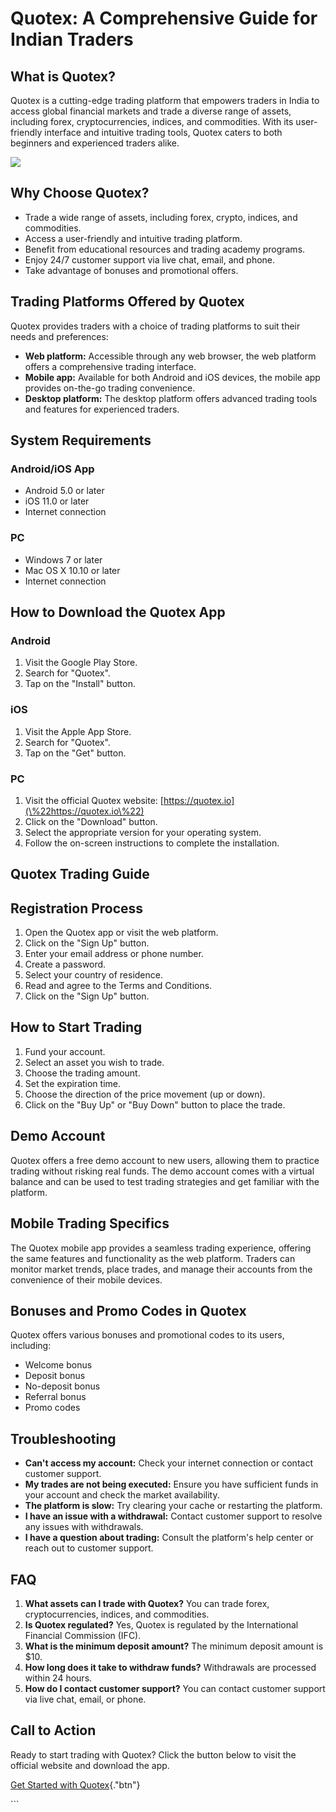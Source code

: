 # Quotex: A Comprehensive Guide for Indian Traders

## What is Quotex?

Quotex is a cutting-edge trading platform that empowers traders in India
to access global financial markets and trade a diverse range of assets,
including forex, cryptocurrencies, indices, and commodities. With its
user-friendly interface and intuitive trading tools, Quotex caters to
both beginners and experienced traders alike.

[![](https://static.quotex.io/files/10_en/300_250.jpg)](https://traff.sbs/brokerqxlid)

## Why Choose Quotex?

-   Trade a wide range of assets, including forex, crypto, indices, and
    commodities.
-   Access a user-friendly and intuitive trading platform.
-   Benefit from educational resources and trading academy programs.
-   Enjoy 24/7 customer support via live chat, email, and phone.
-   Take advantage of bonuses and promotional offers.

## Trading Platforms Offered by Quotex

Quotex provides traders with a choice of trading platforms to suit their
needs and preferences:

-   **Web platform:** Accessible through any web browser, the web
    platform offers a comprehensive trading interface.
-   **Mobile app:** Available for both Android and iOS devices, the
    mobile app provides on-the-go trading convenience.
-   **Desktop platform:** The desktop platform offers advanced trading
    tools and features for experienced traders.

## System Requirements

### Android/iOS App

-   Android 5.0 or later
-   iOS 11.0 or later
-   Internet connection

### PC

-   Windows 7 or later
-   Mac OS X 10.10 or later
-   Internet connection

## How to Download the Quotex App

### Android

1.  Visit the Google Play Store.
2.  Search for "Quotex".
3.  Tap on the "Install" button.

### iOS

1.  Visit the Apple App Store.
2.  Search for "Quotex".
3.  Tap on the "Get" button.

### PC

1.  Visit the official Quotex website:
    [https://quotex.io](\%22https://quotex.io\%22)
2.  Click on the "Download" button.
3.  Select the appropriate version for your operating system.
4.  Follow the on-screen instructions to complete the installation.

## Quotex Trading Guide

## Registration Process

1.  Open the Quotex app or visit the web platform.
2.  Click on the "Sign Up" button.
3.  Enter your email address or phone number.
4.  Create a password.
5.  Select your country of residence.
6.  Read and agree to the Terms and Conditions.
7.  Click on the "Sign Up" button.

## How to Start Trading

1.  Fund your account.
2.  Select an asset you wish to trade.
3.  Choose the trading amount.
4.  Set the expiration time.
5.  Choose the direction of the price movement (up or down).
6.  Click on the "Buy Up" or "Buy Down" button to place the
    trade.

## Demo Account

Quotex offers a free demo account to new users, allowing them to
practice trading without risking real funds. The demo account comes with
a virtual balance and can be used to test trading strategies and get
familiar with the platform.

## Mobile Trading Specifics

The Quotex mobile app provides a seamless trading experience, offering
the same features and functionality as the web platform. Traders can
monitor market trends, place trades, and manage their accounts from the
convenience of their mobile devices.

## Bonuses and Promo Codes in Quotex

Quotex offers various bonuses and promotional codes to its users,
including:

-   Welcome bonus
-   Deposit bonus
-   No-deposit bonus
-   Referral bonus
-   Promo codes

## Troubleshooting

-   **Can\'t access my account:** Check your internet connection or
    contact customer support.
-   **My trades are not being executed:** Ensure you have sufficient
    funds in your account and check the market availability.
-   **The platform is slow:** Try clearing your cache or restarting the
    platform.
-   **I have an issue with a withdrawal:** Contact customer support to
    resolve any issues with withdrawals.
-   **I have a question about trading:** Consult the platform\'s help
    center or reach out to customer support.

## FAQ

1.  **What assets can I trade with Quotex?** You can trade forex,
    cryptocurrencies, indices, and commodities.
2.  **Is Quotex regulated?** Yes, Quotex is regulated by the
    International Financial Commission (IFC).
3.  **What is the minimum deposit amount?** The minimum deposit amount
    is \$10.
4.  **How long does it take to withdraw funds?** Withdrawals are
    processed within 24 hours.
5.  **How do I contact customer support?** You can contact customer
    support via live chat, email, or phone.

## Call to Action

Ready to start trading with Quotex? Click the button below to visit the
official website and download the app.

[Get Started with
Quotex](\%22https://traff.sbs/quotexonelink\%22){."btn"}

\`\`\`

